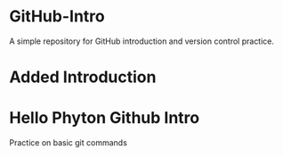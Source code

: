 # GitHub-Intro
A simple repository for GitHub introduction and version control practice.


# Added Introduction
<h1>Hello Phyton Github Intro</h1>
Practice on basic git commands